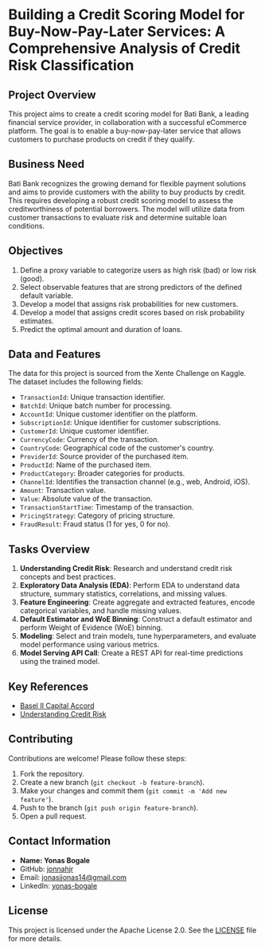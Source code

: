 # Building a Credit Scoring Model for Buy-Now-Pay-Later Services: A Comprehensive Analysis of Credit Risk Classification

## Project Overview
This project aims to create a credit scoring model for Bati Bank, a leading financial service provider, in collaboration with a successful eCommerce platform. The goal is to enable a buy-now-pay-later service that allows customers to purchase products on credit if they qualify.

## Business Need
Bati Bank recognizes the growing demand for flexible payment solutions and aims to provide customers with the ability to buy products by credit. This requires developing a robust credit scoring model to assess the creditworthiness of potential borrowers. The model will utilize data from customer transactions to evaluate risk and determine suitable loan conditions.

## Objectives
1. Define a proxy variable to categorize users as high risk (bad) or low risk (good).
2. Select observable features that are strong predictors of the defined default variable.
3. Develop a model that assigns risk probabilities for new customers.
4. Develop a model that assigns credit scores based on risk probability estimates.
5. Predict the optimal amount and duration of loans.

## Data and Features
The data for this project is sourced from the Xente Challenge on Kaggle. The dataset includes the following fields:
- `TransactionId`: Unique transaction identifier.
- `BatchId`: Unique batch number for processing.
- `AccountId`: Unique customer identifier on the platform.
- `SubscriptionId`: Unique identifier for customer subscriptions.
- `CustomerId`: Unique customer identifier.
- `CurrencyCode`: Currency of the transaction.
- `CountryCode`: Geographical code of the customer's country.
- `ProviderId`: Source provider of the purchased item.
- `ProductId`: Name of the purchased item.
- `ProductCategory`: Broader categories for products.
- `ChannelId`: Identifies the transaction channel (e.g., web, Android, iOS).
- `Amount`: Transaction value.
- `Value`: Absolute value of the transaction.
- `TransactionStartTime`: Timestamp of the transaction.
- `PricingStrategy`: Category of pricing structure.
- `FraudResult`: Fraud status (1 for yes, 0 for no).

## Tasks Overview
1. **Understanding Credit Risk**: Research and understand credit risk concepts and best practices.
2. **Exploratory Data Analysis (EDA)**: Perform EDA to understand data structure, summary statistics, correlations, and missing values.
3. **Feature Engineering**: Create aggregate and extracted features, encode categorical variables, and handle missing values.
4. **Default Estimator and WoE Binning**: Construct a default estimator and perform Weight of Evidence (WoE) binning.
5. **Modeling**: Select and train models, tune hyperparameters, and evaluate model performance using various metrics.
6. **Model Serving API Call**: Create a REST API for real-time predictions using the trained model.

## Key References
- [Basel II Capital Accord](https://www.bis.org/publ/bcbs128.pdf)
- [Understanding Credit Risk](https://www.hkma.gov.hk/media/eng/doc/key-functions/financial-infrastructure/alternative_credit_scoring.pdf)


## Contributing

Contributions are welcome! Please follow these steps:

1. Fork the repository.
2. Create a new branch (`git checkout -b feature-branch`).
3. Make your changes and commit them (`git commit -m 'Add new feature'`).
4. Push to the branch (`git push origin feature-branch`).
5. Open a pull request.

## Contact Information

- **Name: Yonas Bogale**
- GitHub: [jonnahjr](https://github.com/jonnahjr)
- Email: [jonasjjonas14@gmail.com](mailto:jonasjjonas14@gmail.com)
- LinkedIn: [yonas-bogale](https://www.linkedin.com/in/yonas-bogale)

## License

This project is licensed under the Apache License 2.0. See the [LICENSE](LICENSE) file for more details.

